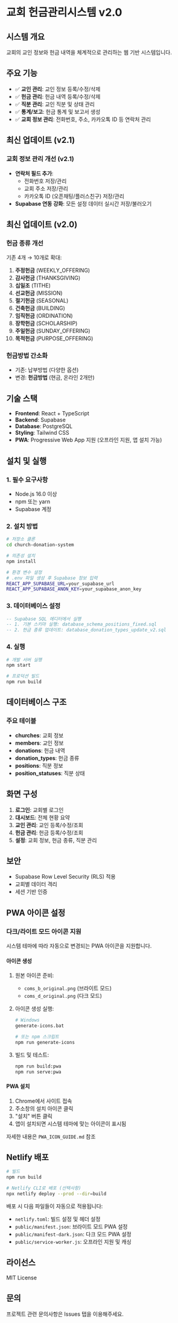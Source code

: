 # 교회 헌금관리시스템 v2.0

## 시스템 개요
교회의 교인 정보와 헌금 내역을 체계적으로 관리하는 웹 기반 시스템입니다.

## 주요 기능
- ✅ **교인 관리**: 교인 정보 등록/수정/삭제
- ✅ **헌금 관리**: 헌금 내역 등록/수정/삭제
- ✅ **직분 관리**: 교인 직분 및 상태 관리
- ✅ **통계/보고**: 헌금 통계 및 보고서 생성
- ✅ **교회 정보 관리**: 전화번호, 주소, 카카오톡 ID 등 연락처 관리

## 최신 업데이트 (v2.1)

### 교회 정보 관리 개선 (v2.1)
- **연락처 필드 추가**:
  - 전화번호 저장/관리
  - 교회 주소 저장/관리
  - 카카오톡 ID (오픈채팅/플러스친구) 저장/관리
- **Supabase 연동 강화**: 모든 설정 데이터 실시간 저장/불러오기

## 최신 업데이트 (v2.0)

### 헌금 종류 개선
기존 4개 → 10개로 확대:
1. **주정헌금** (WEEKLY_OFFERING)
2. **감사헌금** (THANKSGIVING)
3. **십일조** (TITHE)
4. **선교헌금** (MISSION)
5. **절기헌금** (SEASONAL)
6. **건축헌금** (BUILDING)
7. **임직헌금** (ORDINATION)
8. **장학헌금** (SCHOLARSHIP)
9. **주일헌금** (SUNDAY_OFFERING)
10. **목적헌금** (PURPOSE_OFFERING)

### 헌금방법 간소화
- 기존: 납부방법 (다양한 옵션)
- 변경: **헌금방법** (현금, 온라인 2개만)

## 기술 스택
- **Frontend**: React + TypeScript
- **Backend**: Supabase
- **Database**: PostgreSQL
- **Styling**: Tailwind CSS
- **PWA**: Progressive Web App 지원 (오프라인 지원, 앱 설치 가능)

## 설치 및 실행

### 1. 필수 요구사항
- Node.js 16.0 이상
- npm 또는 yarn
- Supabase 계정

### 2. 설치 방법
```bash
# 저장소 클론
cd church-donation-system

# 의존성 설치
npm install

# 환경 변수 설정
# .env 파일 생성 후 Supabase 정보 입력
REACT_APP_SUPABASE_URL=your_supabase_url
REACT_APP_SUPABASE_ANON_KEY=your_supabase_anon_key
```

### 3. 데이터베이스 설정
```sql
-- Supabase SQL 에디터에서 실행
-- 1. 기본 스키마 실행: database_schema_positions_fixed.sql
-- 2. 헌금 종류 업데이트: database_donation_types_update_v2.sql
```

### 4. 실행
```bash
# 개발 서버 실행
npm start

# 프로덕션 빌드
npm run build
```

## 데이터베이스 구조

### 주요 테이블
- **churches**: 교회 정보
- **members**: 교인 정보
- **donations**: 헌금 내역
- **donation_types**: 헌금 종류
- **positions**: 직분 정보
- **position_statuses**: 직분 상태

## 화면 구성
1. **로그인**: 교회별 로그인
2. **대시보드**: 전체 현황 요약
3. **교인 관리**: 교인 등록/수정/조회
4. **헌금 관리**: 헌금 등록/수정/조회
5. **설정**: 교회 정보, 헌금 종류, 직분 관리

## 보안
- Supabase Row Level Security (RLS) 적용
- 교회별 데이터 격리
- 세션 기반 인증

## PWA 아이콘 설정

### 다크/라이트 모드 아이콘 지원
시스템 테마에 따라 자동으로 변경되는 PWA 아이콘을 지원합니다.

#### 아이콘 생성
1. 원본 아이콘 준비:
   - `coms_b_original.png` (브라이트 모드)
   - `coms_d_original.png` (다크 모드)

2. 아이콘 생성 실행:
   ```bash
   # Windows
   generate-icons.bat
   
   # 또는 npm 스크립트
   npm run generate-icons
   ```

3. 빌드 및 테스트:
   ```bash
   npm run build:pwa
   npm run serve:pwa
   ```

#### PWA 설치
1. Chrome에서 사이트 접속
2. 주소창의 설치 아이콘 클릭
3. "설치" 버튼 클릭
4. 앱이 설치되면 시스템 테마에 맞는 아이콘이 표시됨

자세한 내용은 `PWA_ICON_GUIDE.md` 참조

## Netlify 배포

```bash
# 빌드
npm run build

# Netlify CLI로 배포 (선택사항)
npx netlify deploy --prod --dir=build
```

배포 시 다음 파일들이 자동으로 적용됩니다:
- `netlify.toml`: 빌드 설정 및 헤더 설정
- `public/manifest.json`: 브라이트 모드 PWA 설정
- `public/manifest-dark.json`: 다크 모드 PWA 설정
- `public/service-worker.js`: 오프라인 지원 및 캐싱

## 라이선스
MIT License

## 문의
프로젝트 관련 문의사항은 Issues 탭을 이용해주세요.